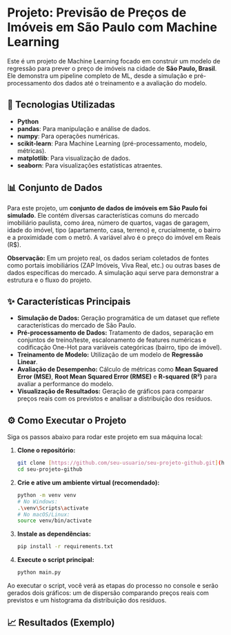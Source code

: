 # Projeto: Previsão de Preços de Imóveis em São Paulo com Machine Learning

Este é um projeto de Machine Learning focado em construir um modelo de regressão para prever o preço de imóveis na cidade de **São Paulo, Brasil**. Ele demonstra um pipeline completo de ML, desde a simulação e pré-processamento dos dados até o treinamento e a avaliação do modelo.

## 🚀 Tecnologias Utilizadas

* **Python**
* **pandas**: Para manipulação e análise de dados.
* **numpy**: Para operações numéricas.
* **scikit-learn**: Para Machine Learning (pré-processamento, modelo, métricas).
* **matplotlib**: Para visualização de dados.
* **seaborn**: Para visualizações estatísticas atraentes.

## 📊 Conjunto de Dados

Para este projeto, um **conjunto de dados de imóveis em São Paulo foi simulado**. Ele contém diversas características comuns do mercado imobiliário paulista, como área, número de quartos, vagas de garagem, idade do imóvel, tipo (apartamento, casa, terreno) e, crucialmente, o bairro e a proximidade com o metrô. A variável alvo é o preço do imóvel em Reais (R$).

**Observação:** Em um projeto real, os dados seriam coletados de fontes como portais imobiliários (ZAP Imóveis, Viva Real, etc.) ou outras bases de dados específicas do mercado. A simulação aqui serve para demonstrar a estrutura e o fluxo do projeto.

## ✨ Características Principais

* **Simulação de Dados:** Geração programática de um dataset que reflete características do mercado de São Paulo.
* **Pré-processamento de Dados:** Tratamento de dados, separação em conjuntos de treino/teste, escalonamento de features numéricas e codificação One-Hot para variáveis categóricas (bairro, tipo de imóvel).
* **Treinamento de Modelo:** Utilização de um modelo de **Regressão Linear**.
* **Avaliação de Desempenho:** Cálculo de métricas como **Mean Squared Error (MSE)**, **Root Mean Squared Error (RMSE)** e **R-squared (R²)** para avaliar a performance do modelo.
* **Visualização de Resultados:** Geração de gráficos para comparar preços reais com os previstos e analisar a distribuição dos resíduos.

## ⚙️ Como Executar o Projeto

Siga os passos abaixo para rodar este projeto em sua máquina local:

1.  **Clone o repositório:**
    ```bash
    git clone [https://github.com/seu-usuario/seu-projeto-github.git](https://github.com/seu-usuario/seu-projeto-github.git)
    cd seu-projeto-github
    ```
2.  **Crie e ative um ambiente virtual (recomendado):**
    ```bash
    python -m venv venv
    # No Windows:
    .\venv\Scripts\activate
    # No macOS/Linux:
    source venv/bin/activate
    ```
3.  **Instale as dependências:**
    ```bash
    pip install -r requirements.txt
    ```
4.  **Execute o script principal:**
    ```bash
    python main.py
    ```

Ao executar o script, você verá as etapas do processo no console e serão gerados dois gráficos: um de dispersão comparando preços reais com previstos e um histograma da distribuição dos resíduos.

## 📈 Resultados (Exemplo)
